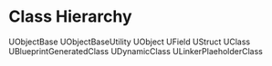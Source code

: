 # Class Hierarchy

UObjectBase
	UObjectBaseUtility
		UObject
			UField
				UStruct
					UClass
						UBlueprintGeneratedClass
						UDynamicClass
						ULinkerPlaeholderClass
